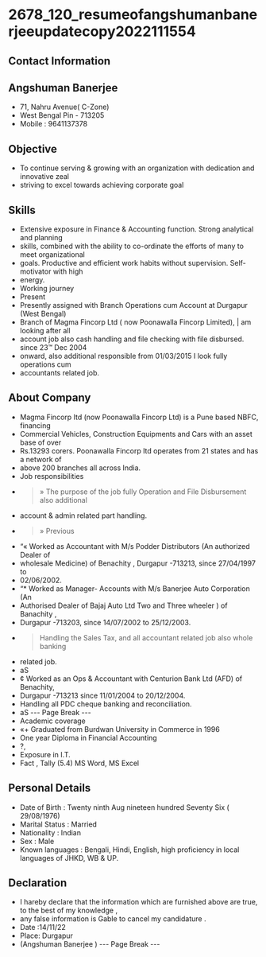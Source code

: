 # 2678_120_resumeofangshumanbanerjeeupdatecopy2022111554

## Contact Information



## Angshuman Banerjee

* 71, Nahru Avenue( C-Zone)
* West Bengal Pin - 713205
* Mobile : 9641137378


## Objective

* To continue serving & growing with an organization with dedication and innovative zeal
* striving to excel towards achieving corporate goal


## Skills

* Extensive exposure in Finance & Accounting function. Strong analytical and planning
* skills, combined with the ability to co-ordinate the efforts of many to meet organizational
* goals. Productive and efficient work habits without supervision. Self-motivator with high
* energy.
* Working journey
* Present
* Presently assigned with Branch Operations cum Account at Durgapur (West Bengal)
* Branch of Magma Fincorp Ltd ( now Poonawalla Fincorp Limited), | am looking after all
* account job also cash handling and file checking with file disbursed. since 23™ Dec 2004
* onward, also additional responsible from 01/03/2015 I look fully operations cum
* accountants related job.


## About Company

* Magma Fincorp Itd (now Poonawalla Fincorp Ltd) is a Pune based NBFC, financing
* Commercial Vehicles, Construction Equipments and Cars with an asset base of over
* Rs.13293 corers. Poonawalla Fincorp Itd operates from 21 states and has a network of
* above 200 branches all across India.
* Job responsibilities
* >» The purpose of the job fully Operation and File Disbursement also additional
* account & admin related part handling.
* >» Previous
* “« Worked as Accountant with M/s Podder Distributors (An authorized Dealer of
* wholesale Medicine) of Benachity , Durgapur -713213, since 27/04/1997 to
* 02/06/2002.
* “* Worked as Manager- Accounts with M/s Banerjee Auto Corporation (An
* Authorised Dealer of Bajaj Auto Ltd Two and Three wheeler ) of Banachity ,
* Durgapur -713203, since 14/07/2002 to 25/12/2003.
* > Handling the Sales Tax, and all accountant related job also whole banking
* related job.
* aS
* ¢ Worked as an Ops & Accountant with Centurion Bank Ltd (AFD) of Benachity,
* Durgapur -713213 since 11/01/2004 to 20/12/2004.
* Handling all PDC cheque banking and reconciliation.
* aS
--- Page Break ---
* Academic coverage
* «+ Graduated from Burdwan University in Commerce in 1996
* One year Diploma in Financial Accounting
* ?,
* Exposure in I.T.
* Fact , Tally (5.4) MS Word, MS Excel


## Personal Details

* Date of Birth : Twenty ninth Aug nineteen hundred Seventy Six ( 29/08/1976)
* Marital Status  : Married
* Nationality : Indian
* Sex : Male
* Known languages : Bengali, Hindi, English, high proficiency in local languages of JHKD, WB & UP.


## Declaration

* I hareby declare that the information which are furnished above are true, to the best of my knowledge ,
* any false information is Gable to cancel my candidature .
* Date :14/11/22
* Place: Durgapur
* (Angshuman Banerjee )
--- Page Break ---


